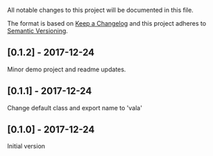 All notable changes to this project will be documented in this file.

The format is based on [Keep a Changelog](http://keepachangelog.com/en/1.0.0/)
and this project adheres to [Semantic Versioning](http://semver.org/spec/v2.0.0.html).

## [0.1.2] - 2017-12-24
Minor demo project and readme updates.

## [0.1.1] - 2017-12-24
Change default class and export name to 'vala'

## [0.1.0] - 2017-12-24
Initial version
